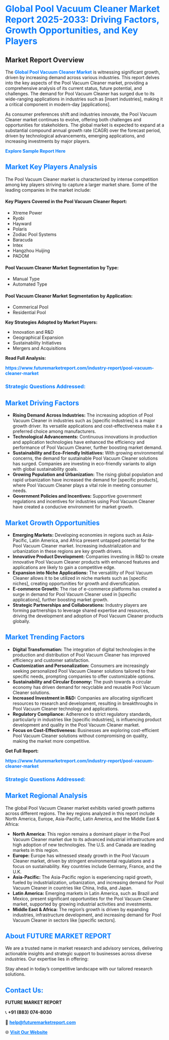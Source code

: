 <h1 style="color: #007BFF;">Global Pool Vacuum Cleaner Market Report 2025-2033: Driving Factors, Growth Opportunities, and Key Players</h1>

<section id="overview">
<h2>Market Report Overview</h2>
<p>The <a href="https://www.futuremarketreport.com/industry-report/pool-vacuum-cleaner-market" style="color: #007BFF; text-decoration: none;"><strong>Global Pool Vacuum Cleaner Market</strong></a> is witnessing significant growth, driven by increasing demand across various industries. This report delves into the key aspects of the Pool Vacuum Cleaner market, providing a comprehensive analysis of its current status, future potential, and challenges. The demand for Pool Vacuum Cleaner has surged due to its wide-ranging applications in industries such as [insert industries], making it a critical component in modern-day [applications].</p>
<p>As consumer preferences shift and industries innovate, the Pool Vacuum Cleaner market continues to evolve, offering both challenges and opportunities for stakeholders. The global market is expected to expand at a substantial compound annual growth rate (CAGR) over the forecast period, driven by technological advancements, emerging applications, and increasing investments by major players.</p>
</section>

<section id="overview">
<p><a href="https://www.futuremarketreport.com/request-sample/reportId=42677" style="color: #007BFF; text-decoration: none;"><strong>Explore Sample Report Here</strong></a></p>
</section>

<section id="key-players">
<h2 style="color: #007BFF;">Market Key Players Analysis</h2>
<p>The Pool Vacuum Cleaner market is characterized by intense competition among key players striving to capture a larger market share. Some of the leading companies in the market include:</p>
<h4>Key Players Covered in the Pool Vacuum Cleaner Report:</h4>
<ul><li>Xtreme Power</li><li>Ryobi</li><li>Hayward</li><li>Polaris</li><li>Zodiac Pool Systems</li><li>Baracuda</li><li>Intex</li><li>Hangzhou Huijing</li><li>PADOM</li></ul>
<h4>Pool Vacuum Cleaner Market Segmentation by Type:</h4>
<ul><li>Manual Type</li><li>Automated Type</li></ul>

<h4>Pool Vacuum Cleaner Market Segmentation by Application:</h4>
<ul><li>Commerical Pool</li><li>Residential Pool</li></ul>
<p><strong>Key Strategies Adopted by Market Players:</strong></p>
<ul>
<li>Innovation and R&D</li>
<li>Geographical Expansion</li>
<li>Sustainability Initiatives</li>
<li>Mergers and Acquisitions</li>
</ul>
</section>

<section>
<p><strong>Read Full Analysis: </strong></p><a href="https://www.futuremarketreport.com/industry-report/pool-vacuum-cleaner-market" style="color: #007BFF; text-decoration: none;"><strong>https://www.futuremarketreport.com/industry-report/pool-vacuum-cleaner-market</strong></a>
<h3 style="color: #007BFF;">Strategic Questions Addressed:</h3>
</section>

<section id="driving-factors">
<h2 style="color: #007BFF;">Market Driving Factors</h2>
<ul>
<li><strong>Rising Demand Across Industries:</strong> The increasing adoption of Pool Vacuum Cleaner in industries such as [specific industries] is a major growth driver. Its versatile applications and cost-effectiveness make it a preferred choice among manufacturers.</li>
<li><strong>Technological Advancements:</strong> Continuous innovations in production and application technologies have enhanced the efficiency and performance of Pool Vacuum Cleaner, further boosting market demand.</li>
<li><strong>Sustainability and Eco-Friendly Initiatives:</strong> With growing environmental concerns, the demand for sustainable Pool Vacuum Cleaner solutions has surged. Companies are investing in eco-friendly variants to align with global sustainability goals.</li>
<li><strong>Growing Population and Urbanization:</strong> The rising global population and rapid urbanization have increased the demand for [specific products], where Pool Vacuum Cleaner plays a vital role in meeting consumer needs.</li>
<li><strong>Government Policies and Incentives:</strong> Supportive government regulations and incentives for industries using Pool Vacuum Cleaner have created a conducive environment for market growth.</li>
</ul>
</section>

<section id="growth-opportunities">
<h2 style="color: #007BFF;">Market Growth Opportunities</h2>
<ul>
<li><strong>Emerging Markets:</strong> Developing economies in regions such as Asia-Pacific, Latin America, and Africa present untapped potential for the Pool Vacuum Cleaner market. Increasing industrialization and urbanization in these regions are key growth drivers.</li>
<li><strong>Innovative Product Development:</strong> Companies investing in R&D to create innovative Pool Vacuum Cleaner products with enhanced features and applications are likely to gain a competitive edge.</li>
<li><strong>Expansion into Niche Applications:</strong> The versatility of Pool Vacuum Cleaner allows it to be utilized in niche markets such as [specific niches], creating opportunities for growth and diversification.</li>
<li><strong>E-commerce Growth:</strong> The rise of e-commerce platforms has created a surge in demand for Pool Vacuum Cleaner used in [specific applications], further boosting market growth.</li>
<li><strong>Strategic Partnerships and Collaborations:</strong> Industry players are forming partnerships to leverage shared expertise and resources, driving the development and adoption of Pool Vacuum Cleaner products globally.</li>
</ul>
</section>

<section id="trending-factors">
<h2 style="color: #007BFF;">Market Trending Factors</h2>
<ul>
<li><strong>Digital Transformation:</strong> The integration of digital technologies in the production and distribution of Pool Vacuum Cleaner has improved efficiency and customer satisfaction.</li>
<li><strong>Customization and Personalization:</strong> Consumers are increasingly seeking personalized Pool Vacuum Cleaner solutions tailored to their specific needs, prompting companies to offer customizable options.</li>
<li><strong>Sustainability and Circular Economy:</strong> The push towards a circular economy has driven demand for recyclable and reusable Pool Vacuum Cleaner solutions.</li>
<li><strong>Increased Investment in R&D:</strong> Companies are allocating significant resources to research and development, resulting in breakthroughs in Pool Vacuum Cleaner technology and applications.</li>
<li><strong>Regulatory Compliance:</strong> Adherence to strict regulatory standards, particularly in industries like [specific industries], is influencing product development and quality in the Pool Vacuum Cleaner market.</li>
<li><strong>Focus on Cost-Effectiveness:</strong> Businesses are exploring cost-efficient Pool Vacuum Cleaner solutions without compromising on quality, making the market more competitive.</li>
</ul>
</section>

<section>
<p><strong>Get Full Report: </strong></p><a href="https://www.futuremarketreport.com/industry-report/pool-vacuum-cleaner-market" style="color: #007BFF; text-decoration: none;"><strong>https://www.futuremarketreport.com/industry-report/pool-vacuum-cleaner-market</strong></a>
<h3 style="color: #007BFF;">Strategic Questions Addressed:</h3>
</section>


<section id="regional-analysis">
<h2 style="color: #007BFF;">Market Regional Analysis</h2>
<p>The global Pool Vacuum Cleaner market exhibits varied growth patterns across different regions. The key regions analyzed in this report include North America, Europe, Asia-Pacific, Latin America, and the Middle East & Africa:</p>
<ul>
<li><strong>North America:</strong> This region remains a dominant player in the Pool Vacuum Cleaner market due to its advanced industrial infrastructure and high adoption of new technologies. The U.S. and Canada are leading markets in this region.</li>
<li><strong>Europe:</strong> Europe has witnessed steady growth in the Pool Vacuum Cleaner market, driven by stringent environmental regulations and a focus on sustainability. Key countries include Germany, France, and the U.K.</li>
<li><strong>Asia-Pacific:</strong> The Asia-Pacific region is experiencing rapid growth, fueled by industrialization, urbanization, and increasing demand for Pool Vacuum Cleaner in countries like China, India, and Japan.</li>
<li><strong>Latin America:</strong> Emerging markets in Latin America, such as Brazil and Mexico, present significant opportunities for the Pool Vacuum Cleaner market, supported by growing industrial activities and investments.</li>
<li><strong>Middle East & Africa:</strong> The region’s growth is driven by expanding industries, infrastructure development, and increasing demand for Pool Vacuum Cleaner in sectors like [specific sectors].</li>
</ul>
</section>

<footer>
<h2 style="color: #007BFF;">About FUTURE MARKET REPORT</h2>
<p>We are a trusted name in market research and advisory services, delivering actionable insights and strategic support to businesses across diverse industries. Our expertise lies in offering:</p>

<p>Stay ahead in today’s competitive landscape with our tailored research solutions.</p>

<h2 style="color: #007BFF;">Contact Us:</h2>
<p><strong>FUTURE MARKET REPORT</strong></p>
<p>📞 <strong>+91 (883) 074-8030</strong></p>
<p>📧 <strong><a href="mailto:help@futuremarketreport.com" style="color: #007BFF;">help@futuremarketreport.com</a></strong></p>
<p>🌐 <strong><a href="https://www.futuremarketreport.com/" style="color: #007BFF;">Visit Our Website</a></strong></p>
</footer>